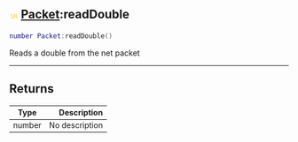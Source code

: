## ![shared](../../.gitbook/assets/shared.png) [Packet](https://iaswiki.rawr.dev/readme/packet):readDouble

```lua
number Packet:readDouble()
```

Reads a double from the net packet

------
## Returns

| Type   | Description |
| ------ | ----------: |
| number | No description |

